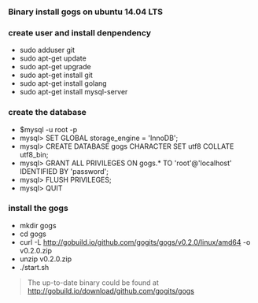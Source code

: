### Binary install gogs on ubuntu 14.04 LTS

### create user and install denpendency
- sudo adduser git
- sudo apt-get update
- sudo apt-get upgrade
- sudo apt-get install git
- sudo apt-get install golang
- sudo apt-get install mysql-server

### create the database
- $mysql -u root -p
- mysql> SET GLOBAL storage_engine = 'InnoDB';
- mysql> CREATE DATABASE gogs CHARACTER SET utf8 COLLATE utf8_bin;
- mysql> GRANT ALL PRIVILEGES ON gogs.* TO 'root'@'localhost' IDENTIFIED BY 'password';
- mysql> FLUSH PRIVILEGES;
- mysql> QUIT

### install the gogs
- mkdir gogs
- cd gogs
- curl -L http://gobuild.io/github.com/gogits/gogs/v0.2.0/linux/amd64 -o v0.2.0.zip
- unzip v0.2.0.zip
- ./start.sh

> The up-to-date binary could be found at
> http://gobuild.io/download/github.com/gogits/gogs
